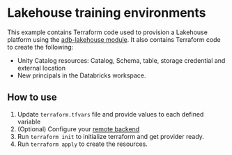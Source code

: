 # Lakehouse training environments

This example contains Terraform code used to provision a Lakehouse platform using the [adb-lakehouse module](../../modules/adb-lakehouse).
It also contains Terraform code to create the following:

* Unity Catalog resources: Catalog, Schema, table, storage credential and external location
* New principals in the Databricks workspace.

## How to use

1. Update `terraform.tfvars` file and provide values to each defined variable
2. (Optional) Configure your [remote backend](https://developer.hashicorp.com/terraform/language/settings/backends/azurerm)
3. Run `terraform init` to initialize terraform and get provider ready.
4. Run `terraform apply` to create the resources.
